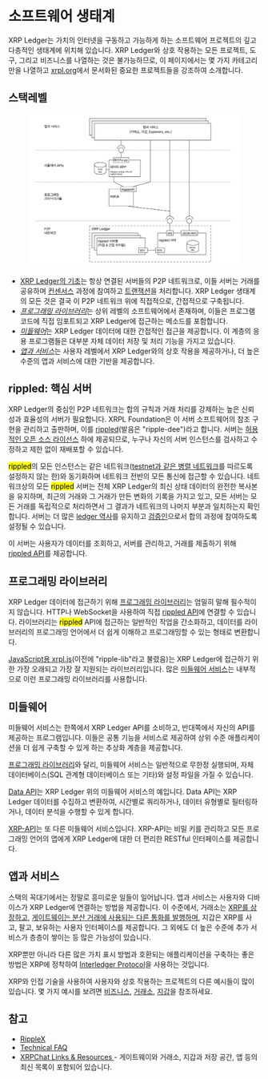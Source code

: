 # 소프트웨어 생태계

XRP Ledger는 가치의 인터넷을 구동하고 가능하게 하는 소프트웨어 프로젝트의 깊고 다층적인 생태계에 위치해 있습니다. XRP Ledger와 상호 작용하는 모든 프로젝트, 도구, 그리고 비즈니스를 나열하는 것은 불가능하므로, 이 페이지에서는 몇 가지 카테고리만을 나열하고 [xrpl.org](https://xrpl.org/)에서 문서화된 중요한 프로젝트들을 강조하여 소개합니다.

## 스택레벨&#x20;

<figure><img src="../../.gitbook/assets/Software Ecosystem_1 (1).png" alt=""><figcaption></figcaption></figure>

* [XRP Ledger의 기초](undefined-1.md#rippled)는 항상 연결된 서버들의 P2P 네트워크로, 이들 서버는 거래를 공유하며 [컨센서스](../undefined-4/undefined.md) 과정에 참여하고 [트랜잭션](../undefined-1/undefined-2/)을 처리합니다. XRP Ledger 생태계의 모든 것은 결국 이 P2P 네트워크 위에 직접적으로, 간접적으로 구축됩니다.
* [_프로그래밍 라이브러리_](undefined-1.md#undefined-1)는 상위 레벨의 소프트웨어에서 존재하며, 이들은 프로그램 코드에 직접 임포트되고 XRP Ledger에 접근하는 메소드를 포함합니다.
* [_미들웨어_](undefined-1.md#undefined-2)는 XRP Ledger 데이터에 대한 간접적인 접근을 제공합니다. 이 계층의 응용 프로그램들은 대부분 자체 데이터 저장 및 처리 기능을 가지고 있습니다.
* [_앱과 서비스_](undefined-1.md#undefined-3)는 사용자 레벨에서 XRP Ledger와의 상호 작용을 제공하거나, 더 높은 수준의 앱과 서비스에 대한 기반을 제공합니다.

## rippled: 핵심 서버

XRP Ledger의 중심인 P2P 네트워크는 합의 규칙과 거래 처리를 강제하는 높은 신뢰성과 효율성의 서버가 필요합니다. XRPL Foundation은 이 서버 소프트웨어의 참조 구현을 관리하고 출판하며, 이를 [rippled](../xrp-ledger/)(발음은 "ripple-dee")라고 합니다. 서버는 [허용적인 오픈 소스 라이선스](https://github.com/XRPLF/rippled/blob/develop/LICENSE.md) 하에 제공되므로, 누구나 자신의 서버 인스턴스를 검사하고 수정하고 제한 없이 재배포할 수 있습니다.

<mark style="background-color:yellow;">rippled</mark>의 모든 인스턴스는 같은 네트워크([testnet과 같은 병렬 네트워크](../undefined-4/undefined-10.md)를 따르도록 설정하지 않는 한)와 동기화하며 네트워크 전반의 모든 통신에 접근할 수 있습니다. 네트워크상의 모든 <mark style="background-color:yellow;">rippled</mark> 서버는 전체 XRP Ledger의 최신 상태 데이터의 완전한 복사본을 유지하며, 최근의 거래와 그 거래가 만든 변화의 기록을 가지고 있고, 모든 서버는 모든 거래를 독립적으로 처리하면서 그 결과가 네트워크의 나머지 부분과 일치하는지 확인합니다. 서버는 더 많은 [ledger 역사](../xrp-ledger/ledger/)를 유지하고 [검증인](../xrp-ledger/rippled.md#undefined-2)으로서 합의 과정에 참여하도록 설정될 수 있습니다.

이 서버는 사용자가 데이터를 조회하고, 서버를 관리하고, 거래를 제출하기 위해 [rippled API](../../references/http-websocket-apis/)를 제공합니다.

## 프로그래밍 라이브러리

XRP Ledger 데이터에 접근하기 위해 [프로그래밍 라이브러리](https://xrpl.org/client-libraries.html)는 엄밀히 말해 필수적이지 않습니다. HTTP나 WebSocket을 사용하여 직접 [rippled API](../../references/http-websocket-apis/)에 연결할 수 있습니다. 라이브러리는 <mark style="background-color:yellow;">rippled</mark> API에 접근하는 일반적인 작업을 간소화하고, 데이터를 라이브러리의 프로그래밍 언어에서 더 쉽게 이해하고 프로그래밍할 수 있는 형태로 변환합니다.

[JavaScript용 xrpl.js](../../tutorials/undefined-1/javascript.md)(이전에 "ripple-lib"라고 불렸음)는 XRP Ledger에 접근하기 위한 가장 오래되고 가장 잘 지원되는 라이브러리입니다. 많은 [미들웨어 서비스](undefined-1.md#undefined-2)는 내부적으로 이런 프로그래밍 라이브러리를 사용합니다.

## 미들웨어

미들웨어 서비스는 한쪽에서 XRP Ledger API를 소비하고, 반대쪽에서 자신의 API를 제공하는 프로그램입니다. 이들은 공통 기능을 서비스로 제공하여 상위 수준 애플리케이션을 더 쉽게 구축할 수 있게 하는 추상화 계층을 제공합니다.

[프로그래밍 라이브러리](undefined-1.md#undefined-1)와 달리, 미들웨어 서비스는 일반적으로 무한정 실행되며, 자체 데이터베이스(SQL 관계형 데이터베이스 또는 기타)와 설정 파일을 가질 수 있습니다.

[Data API](https://xrpl.org/data-api.html)는 XRP Ledger 위의 미들웨어 서비스의 예입니다. Data API는 XRP Ledger 데이터를 수집하고 변환하여, 시간별로 쿼리하거나, 데이터 유형별로 필터링하거나, 데이터 분석을 수행할 수 있게 합니다.

[XRP-API](https://xpring-eng.github.io/xrp-api/)는 또 다른 미들웨어 서비스입니다. XRP-API는 비밀 키를 관리하고 모든 프로그래밍 언어의 앱에게 XRP Ledger에 대한 더 편리한 RESTful 인터페이스를 제공합니다.

## 앱과 서비스

스택의 꼭대기에서는 정말로 흥미로운 일들이 일어납니다. 앱과 서비스는 사용자와 디바이스가 XRP Ledger에 연결하는 방법을 제공합니다. 이 수준에서, 거래소는 [XRP를 상장하고](../../tutorials/xrp-ledger/xrp.md), [게이트웨이는 분산 거래에 사용되는 다른 통화를 발행하며](../../tutorials/xrp-ledger/undefined.md), 지갑은 XRP를 사고, 팔고, 보유하는 사용자 인터페이스를 제공합니다. 그 외에도 더 높은 수준에 추가 서비스가 층층이 쌓이는 등 많은 가능성이 있습니다.&#x20;

XRP뿐만 아니라 다른 많은 가치 표시 방법과 호환되는 애플리케이션을 구축하는 좋은 방법은 XRP에 정착하여 [Interledger Protocol](https://interledger.org/)을 사용하는 것입니다.

XRP와 인접 기술을 사용하여 사용자와 상호 작용하는 프로젝트의 다른 예시들이 많이 있습니다. 몇 가지 예시를 보려면 [비즈니스](https://xrpl.org/uses.html), [거래소](https://xrpl.org/exchanges.html), [지갑](https://xrpl.org/xrp-overview.html)을 참조하세요.

## 참고

* [RippleX ](https://ripplex.io/)
* [Technical FAQ](https://xrpl.org/technical-faq.html)
* [XRPChat Links & Resources ](https://www.xrpchat.com/links/) - 게이트웨이와 거래소, 지갑과 저장 공간, 앱 등의 최신 목록이 포함되어 있습니다.
